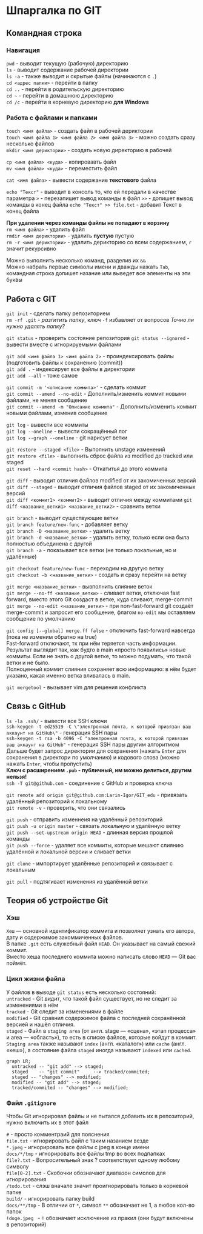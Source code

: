 # Шпаргалка по GIT

## Командная строка

### Навигация

`pwd` - выводит текущую (рабочую) директорию  
`ls` - выводит содержание рабочей директории  
`ls -a` - также выводит и скрытые файлы (начинаются с `.`)  
`cd <адрес папки>` - перейти в папку  
`cd ..` - перейти в родительскую директорию  
`cd ~` - перейти в домашнюю директорию  
`cd /c` - перейти в корневую директорию **для Windows**  

### Работа с файлами и папками  
`touch <имя файла>` - создать файл в рабочей дериктории  
`touch <имя файла 1> <имя файла 2> <имя файла 3>` - можно создать сразу несколько файлов  
`mkdir <имя дериктории>` - создать новую директорию в рабочей

`cp <имя файла> <куда>` - копировавть файл  
`mv <имя файла> <куда>` - переместить файл  

`cat <имя файла>` - вывести содержание **текстового** файла

`echo "Текст"` - выводит в консоль то, что ей передали в качестве параметра
`>` - перезапишет вывод команды в файл
`>>` - допишет вывод команды в конец файла
`echo "Текст" >> file.txt` - добавит Текст в конец файла

**При удалении через команды файлы не попадают в корзину**  
`rm <имя файла>` - удалить файл  
`rmdir <имя дериктории>` - удалить **пустую** пустую  
`rm -r <имя дериктории>` - удалить дерикторию со всем содержанием, `r` значит рекурсивно

Можно выполнить несколько команд, разделив их `&&`  
Можно набрать первые символы имени и дважды нажать `Tab`, командная строка допишет назание или выведет все элементы на эти буквы  

## Работа с GIT

`git init` - сделать папку репозиторием  
`rm -rf .git` - *разгитить папку*, ключ `-f` избавляет от вопросов *Точно ли нужно удалять папку?*

`git status` - проверить состояние репозитория
`git status --ignored` - вывести вместе с игнорируемыми файлами

`git add <имя файла 1> <имя файла 2>` - проиндексировать файлы (подготовить файлы к сохранению (commit))  
`git add .` - индексирует все файлы в директории  
`git add --all` - тоже самое

`git commit -m '<описание коммита>'` - сделать коммит  
`git commit --amend --no-edit` - Дополнить/изменить коммит новыми файлами, не меняя сообщение  
`git commit --amend -m "Описание коммита"` - Дополнить/изменить коммит новыми файлами, изменив сообщение

`git log` - вывести все коммиты  
`git log --oneline` - вывести сокращённый лог  
`git log --graph --oneline` - git нарисует ветки

`git restore --staged <file>` - Выполнить unstage изменений  
`git restore <file>` - выполнить сброс файла из modified до tracked или staged  
`git reset --hard <commit hash>` - Откатитья до этого коммита

`git diff` - выводит отличия файлов modified от их закомиченных версий  
`git diff --staged` - выводит отличия файлов staged от их закомиченных версий  
`git diff <коммит1> <коммит2>` - выводит отличия между коммитами
`git diff <название_ветки1> <название_ветки2>` - сравнить ветки

`git branch` - выводит существующие ветки  
`git branch feature/new-func` - добавляет ветку  
`git branch -D <название_ветки>` - удалить ветку  
`git branch -d <название_ветки>` - удалить ветку, только если она была полностью объединена с другой  
`git branch -a` - показывает все ветки (не только локальные, но и удалённые)

`git checkout feature/new-func` - переходим на другую ветку  
`git checkout -b <название_ветки>` - создать и сразу перейти на ветку

`git merge <название_ветки>` - вывполнить слияние веток  
`git merge --no-ff <название_ветки>` - сливает ветки, отключая fast forward, вместо этого Git создаст в ветке, куда сливают, merge-commit  
`git merge --no-edit <название_ветки>` - при non-fast-forward git создаёт merge-commit и запросит его сообщение, флагом `no-edit` мы оставляем сообщение по умолчанию

`git config [--global] merge.ff false` - отключить fast-forward навсегда (пока не изменим обратно на true)  
Fast-forward отключают, тк при нём теряется часть информации. Результат выглядит так, как будто в main «просто появились» новые коммиты. Если не знать о другой ветке, то можно подумать, что такой ветки и не было.  
Полноценный коммит слияния сохраняет всю информацию: в нём будет указано, какая именно ветка вливалась в main.

`git mergetool` - вызывает vim для решения конфликта

## Связь с GitHub

`ls -la .ssh/` - вывести все SSH ключи  
`ssh-keygen -t ed25519 -C \"электронная почта, к которой привязан ваш аккаунт на GitHub\"` - генерация SSH пары  
`ssh-keygen -t rsa -b 4096 -C "электронная почта, к которой привязан ваш аккаунт на GitHub"` - генерация SSH пары другим алгоритмом  
Дальше будет запрос директории для сохранения (нажать `Enter` для сохранения в директори по умолчанию) и кодового слова (можно нажать `Enter`, чтобы пропустить)  
**Ключ с расширением `.pub` - публичный, им можно делиться, другим нельзя!**  
`ssh -T git@github.com` - соединение с GitHub и проверка ключа


`git remote add origin git@github.com:Larin-Igor/GIT_edu` - привязать удалённый репозиторий к локальному  
`git remote -v` - проверить, что они связались

`git push` - отправить изменнеия на удалённый репозиторий  
`git push -u origin master` - связать локальную и удалённую ветку  
`git push --set-upstream origin HEAD` - длинная версия прошлой команды  
`git push --force` - удаляет все коммиты, которые мешают слиянию удалённой и локальной версии и сливает ветки

`git clone` - импортирует удалённые репозиторий и связывает с локальным

`git pull` - подтягивает изменения из удалённой ветки

## Теория об устройстве Git

### Хэш

`Хеш` — основной идентификатор коммита и позволяет узнать его автора, дату и содержимое закоммиченных файлов.  
В папке `.git` есть служебный файл `HEAD`. Он указывает на самый свежий коммит.  
Вместо хеша последнего коммита можно написать слово `HEAD` — Git вас поймёт.

### Цикл жизни файла
У файлов в выводе `git status` есть несколько состояний:  
`untracked` - Git *видит*, что такой файл существует, но не следит за изменениями в нём  
`tracked` - Git следит за изменениями в файле  
`modified` - Git сравнил содержимое файла с последней сохранённой версией и нашёл отличия.  
`staged` - Файл в `staging area` (от англ. stage — «сцена», «этап процесса» и area — «область»), то есть в списке файлов, которые войдут в коммит.  
`Staging area` также называют `index` (англ. «каталог») или `cache` (англ. «кеш»), а состояние файла `staged` иногда называют `indexed` или `cached`.

```mermaid
graph LR;
  untracked -- "git add" --> staged;
  staged    -- "git commit"     --> tracked/commited;
  staged -- "changes" --> modified;
  modified -- "git add" --> staged;
  tracked/commited -- "changes" --> modified;
``` 

### Файл `.gitignore`

Чтобы Git игнорировал файлы и не пытался добавить их в репозиторий, нужно включить их в этот файл

`#` - просто комментраий для пояснения  
`file.txt` - игнорировать файл с таким назанием везде  
`*.jpeg` - игнорировать все файлы с jpeg в конце имени  
`docs/*/tmp` - игнорировать все файлы tmp во всех подпапках  
`file?.txt` - Вопросительный знак ? соответствует одному любому символу  
`file[0-2].txt` - Скобочки обозначают диапазон симолов для игнорирования  
`/todo.txt` - слэш вначале значит проигнорировать только в корневой папке  
`build/` - игнорировать папку build  
`docs/**/tmp` - В отличии от `*`, символ `**` обозначает не 1, а любое кол-во папок  
`!doge.jpeg ` - `!` обозначает исключение из пракил (они будут включены в репозиторий)